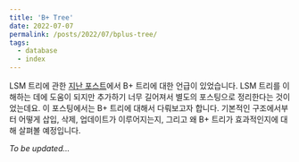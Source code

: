 ```yaml
---
title: 'B+ Tree'
date: 2022-07-07
permalink: /posts/2022/07/bplus-tree/
tags:
  - database
  - index
---
```


LSM 트리에 관한 [지난 포스트](https://hyuhngminkim.github.io/posts/2022/07/lsm-tree/)에서 B+ 트리에 대한 언급이 있었습니다. 
LSM 트리를 이해하는 데에 도움이 되지만 추가하기 너무 길어져서 별도의 포스팅으로 정리한다는 것이었는데요. 
이 포스팅에서는 B+ 트리에 대해서 다뤄보고자 합니다. 
기본적인 구조에서부터 어떻게 삽입, 삭제, 업데이트가 이루어지는지, 그리고 왜 B+ 트리가 효과적인지에 대해 살펴볼 예정입니다. 

*To be updated...*